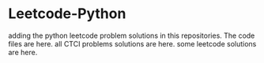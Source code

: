 # Leetcode-Python
adding the python leetcode problem solutions in this repositories. 
The code files are here.
all CTCI problems solutions are here.
some leetcode solutions are here.




































